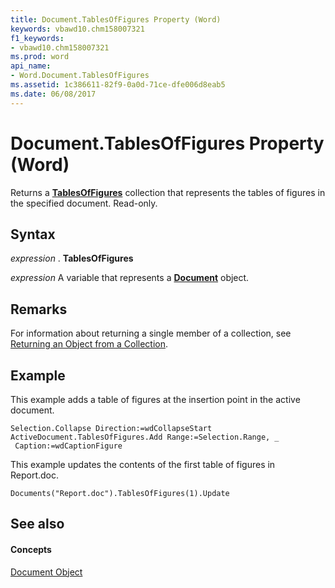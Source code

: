 ```yaml
---
title: Document.TablesOfFigures Property (Word)
keywords: vbawd10.chm158007321
f1_keywords:
- vbawd10.chm158007321
ms.prod: word
api_name:
- Word.Document.TablesOfFigures
ms.assetid: 1c386611-82f9-0a0d-71ce-dfe006d8eab5
ms.date: 06/08/2017
---
```



# Document.TablesOfFigures Property (Word)

Returns a  **[TablesOfFigures](Word.Document.TablesOfFigures.md)** collection that represents the tables of figures in the specified document. Read-only.


## Syntax

 _expression_ . **TablesOfFigures**

 _expression_ A variable that represents a **[Document](Word.Document.md)** object.


## Remarks

For information about returning a single member of a collection, see [Returning an Object from a Collection](http://msdn.microsoft.com/library/28f76384-f495-9640-a7c8-10ada3fac727%28Office.15%29.aspx).


## Example

This example adds a table of figures at the insertion point in the active document.


```
Selection.Collapse Direction:=wdCollapseStart 
ActiveDocument.TablesOfFigures.Add Range:=Selection.Range, _ 
 Caption:=wdCaptionFigure
```

This example updates the contents of the first table of figures in Report.doc.




```
Documents("Report.doc").TablesOfFigures(1).Update
```


## See also


#### Concepts


[Document Object](Word.Document.md)

